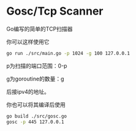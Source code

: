 # Gosc/Tcp Scanner
Go编写的简单的TCP扫描器

你可以这样使用它
```Bash
go run ./src/main.go -p 1024 -g 100 127.0.0.1
```
p为扫描的端口范围：0-p

g为goroutine的数量：g

后接ipv4的地址。

你也可以将其编译后使用
```Bash
go build ./src/gosc.go
gosc -p 445 127.0.0.1
